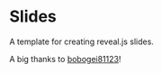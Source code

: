 # Slides

A template for creating reveal.js slides.

A big thanks to [bobogei81123](https://github.com/bobogei81123)!
